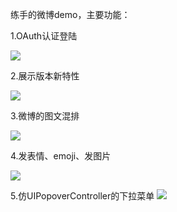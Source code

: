 练手的微博demo，主要功能：

1.OAuth认证登陆

![](http://i3.tietuku.com/914fccf679d178af.png)

2.展示版本新特性

![](http://i3.tietuku.com/43b7b69106c52fff.png)

3.微博的图文混排

![](http://i3.tietuku.com/cf84ca990dd77c51.png)

4.发表情、emoji、发图片

![](http://i3.tietuku.com/2eef0bb7d7e9b63c.png)

5.仿UIPopoverController的下拉菜单
![](http://i3.tietuku.com/10cbf835e0b51a10.png)
